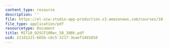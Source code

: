 ```yaml
---
content_type: resource
description: ''
file: https://ol-ocw-studio-app-production.s3.amazonaws.com/courses/18-02sc-multivariable-calculus-fall-2010/221d1221665bc6c532173eaef149165d_MIT18_02SCF10Rec_58_300k.pdf
file_type: application/pdf
resourcetype: Document
title: MIT18_02SCF10Rec_58_300k.pdf
uid: 221d1221-665b-c6c5-3217-3eaef149165d
---
```

